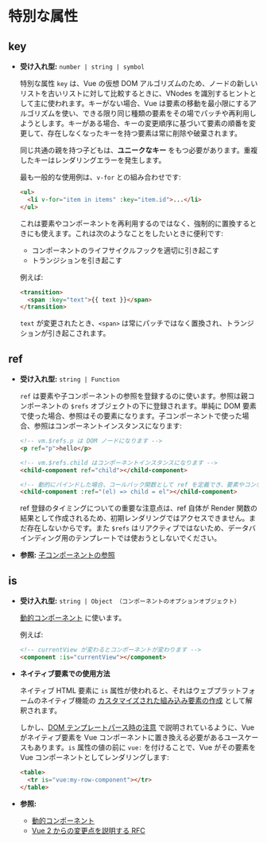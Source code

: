 # 特別な属性

## key

- **受け入れ型:** `number | string | symbol`

  特別な属性 `key` は、Vue の仮想 DOM アルゴリズムのため、ノードの新しいリストを古いリストに対して比較するときに、VNodes を識別するヒントとして主に使われます。キーがない場合、Vue は要素の移動を最小限にするアルゴリズムを使い、できる限り同じ種類の要素をその場でパッチや再利用しようとします。キーがある場合、キーの変更順序に基づいて要素の順番を変更して、存在しなくなったキーを持つ要素は常に削除や破棄されます。

  同じ共通の親を持つ子どもは、**ユニークなキー** をもつ必要があります。重複したキーはレンダリングエラーを発生します。

  最も一般的な使用例は、`v-for` との組み合わせです:

  ```html
  <ul>
    <li v-for="item in items" :key="item.id">...</li>
  </ul>
  ```

  これは要素やコンポーネントを再利用するのではなく、強制的に置換するときにも使えます。これは次のようなことをしたいときに便利です:

  - コンポーネントのライフサイクルフックを適切に引き起こす
  - トランジションを引き起こす

  例えば:

  ```html
  <transition>
    <span :key="text">{{ text }}</span>
  </transition>
  ```

  `text` が変更されたとき、`<span>` は常にパッチではなく置換され、トランジションが引き起こされます。

## ref

- **受け入れ型:** `string | Function`

  `ref` は要素や子コンポーネントの参照を登録するのに使います。参照は親コンポーネントの `$refs` オブジェクトの下に登録されます。単純に DOM 要素で使った場合、参照はその要素になります。子コンポーネントで使った場合、参照はコンポーネントインスタンスになります:

  ```html
  <!-- vm.$refs.p は DOM ノードになります -->
  <p ref="p">hello</p>

  <!-- vm.$refs.child はコンポーネントインスタンスになります -->
  <child-component ref="child"></child-component>

  <!-- 動的にバインドした場合、コールバック関数として ref を定義でき、要素やコンポーネントインスタンスを明示的に渡すことができます -->
  <child-component :ref="(el) => child = el"></child-component>
  ```

  ref 登録のタイミングについての重要な注意点は、ref 自体が Render 関数の結果として作成されるため、初期レンダリングではアクセスできません。まだ存在しないからです。また `$refs` はリアクティブではないため、データバインディング用のテンプレートでは使おうとしないでください。

- **参照:** [子コンポーネントの参照](../guide/component-template-refs.html)

## is

- **受け入れ型:** `string | Object （コンポーネントのオプションオブジェクト）`

  [動的コンポーネント](../guide/component-dynamic-async.html) に使います。

  例えば:

  ```html
  <!-- currentView が変わるとコンポーネントが変わります -->
  <component :is="currentView"></component>
  ```

- **ネイティブ要素での使用方法** <Badge text="3.1+" />

  ネイティブ HTML 要素に `is` 属性が使われると、それはウェブプラットフォームのネイティブ機能の [カスタマイズされた組み込み要素の作成](https://html.spec.whatwg.org/multipage/custom-elements.html#custom-elements-customized-builtin-example) として解釈されます。

  しかし、[DOM テンプレートパース時の注意](/guide/component-basics.html#dom-テンプレートパース時の注意) で説明されているように、Vue がネイティブ要素を Vue コンポーネントに置き換える必要があるユースケースもあります。`is` 属性の値の前に `vue:` を付けることで、Vue がその要素を Vue コンポーネントとしてレンダリングします:

  ```html
  <table>
    <tr is="vue:my-row-component"></tr>
  </table>
  ```

- **参照:**
  - [動的コンポーネント](../guide/component-dynamic-async.html)
  - [Vue 2 からの変更点を説明する RFC](https://github.com/vuejs/rfcs/blob/master/active-rfcs/0027-custom-elements-interop.md#customized-built-in-elements)
